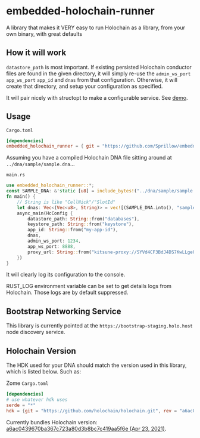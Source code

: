 # embedded-holochain-runner

A library that makes it VERY easy to run Holochain as a library, from your own binary, with great defaults

## How it will work

`datastore_path` is most important. If existing persisted Holochain conductor files
are found in the given directory, it will simply re-use the `admin_ws_port` `app_ws_port` `app_id` and `dnas` from that configuration. Otherwise, it will create that directory, and setup your configuration as specified.

It will pair nicely with structopt to make a configurable service. See [demo](https://github.com/Sprillow/embedded-holochain-demo).

## Usage

`Cargo.toml`

```toml
[dependencies]
embedded_holochain_runner = { git = "https://github.com/Sprillow/embedded-holochain-runner.git" }
```

Assuming you have a compiled Holochain DNA file sitting around at `../dna/sample/sample.dna`...

`main.rs`

```rust
use embedded_holochain_runner::*;
const SAMPLE_DNA: &'static [u8] = include_bytes!("../dna/sample/sample.dna");
fn main() {
    // String is like "CellNick"/"SlotId"
    let dnas: Vec<(Vec<u8>, String)> = vec![(SAMPLE_DNA.into(), "sample".into())];
    async_main(HcConfig {
        datastore_path: String::from("databases"),
        keystore_path: String::from("keystore"),
        app_id: String::from("my-app-id"),
        dnas,
        admin_ws_port: 1234,
        app_ws_port: 8888,
        proxy_url: String::from("kitsune-proxy://SYVd4CF3BdJ4DS7KwLLgeU3_DbHoZ34Y-qroZ79DOs8/kitsune-quic/h/165.22.32.11/p/5779/--"),
    })
}
```

It will clearly log its configuration to the console.

RUST_LOG environment variable can be set to get details logs from Holochain. Those logs are by default suppressed.

## Bootstrap Networking Service

This library is currently pointed at the `https://bootstrap-staging.holo.host` node discovery service.

## Holochain Version

The HDK used for your DNA should match the version used in this library, which is listed below.
Such as:

Zome `Cargo.toml`
```toml
[dependencies]
# use whatever hdk uses
serde = "*"
hdk = {git = "https://github.com/holochain/holochain.git", rev = "a6ac0439670ba367c723a80d3b8bc7c419aa5f6e", package = "hdk"}
```

Currently bundles Holochain version: [a6ac0439670ba367c723a80d3b8bc7c419aa5f6e (Apr 23, 2021)](https://github.com/holochain/holochain/commit/a6ac0439670ba367c723a80d3b8bc7c419aa5f6e).